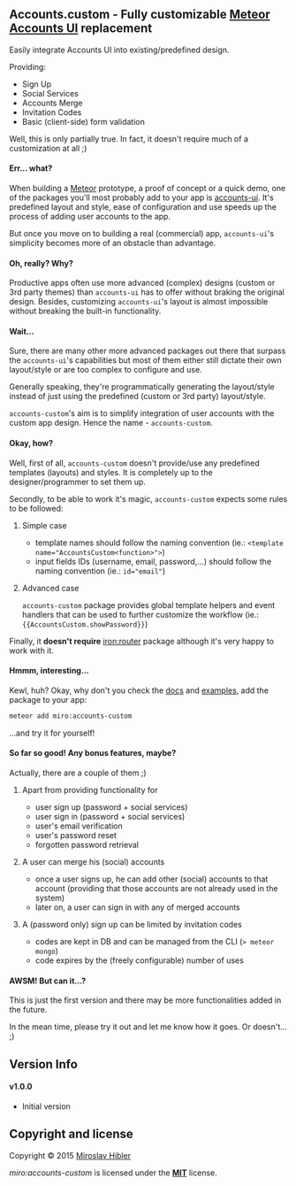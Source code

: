 ## Accounts.custom - Fully customizable [Meteor Accounts UI](https://atmospherejs.com/meteor/accounts-ui) replacement

Easily integrate Accounts UI into existing/predefined design.

Providing:

 + Sign Up
 + Social Services
 + Accounts Merge
 + Invitation Codes
 + Basic (client-side) form validation

Well, this is only partially true. In fact, it doesn't require much of a
customization at all ;)

#### Err... what?

When building a [Meteor](http://meteor.com) prototype, a proof of concept or a
quick demo, one of the packages you'll most probably add to your app is
[accounts-ui](https://github.com/meteor/meteor/tree/847e64b02f7c15edcbd305838ef4a339e34fe406/packages/accounts-ui).
It's predefined layout and style, ease of configuration and use speeds up the
process of adding user accounts to the app.

But once you move on to building a real (commercial) app, `accounts-ui`'s
simplicity becomes more of an obstacle than advantage.

#### Oh, really? Why?

Productive apps often use more advanced (complex) designs (custom or 3rd party
themes) than `accounts-ui` has to offer without braking the original design.
Besides, customizing `accounts-ui`'s layout is almost impossible without
breaking the built-in functionality.

#### Wait...

Sure, there are many other more advanced packages out there that surpass the
`accounts-ui`'s capabilities but most of them either still dictate their own
layout/style or are too complex to configure and use.

Generally speaking, they're programmatically generating the layout/style instead
of just using the predefined (custom or 3rd party) layout/style.

`accounts-custom`'s aim is to simplify integration of user accounts with the
custom app design. Hence the name - `accounts-custom`.

#### Okay, how?

Well, first of all, `accounts-custom` doesn't provide/use any predefined
templates (layouts) and styles. It is completely up to the designer/programmer
to set them up.

Secondly, to be able to work it's magic, `accounts-custom` expects some rules to
be followed:

1. Simple case

	- template names should follow the naming convention (ie.:
	`<template name="AccountsCustom<function>">`)
	- input fields IDs (username, email, password,...) should follow the naming
	convention (ie.: `id="email"`)

1. Advanced case

	`accounts-custom` package provides global template helpers and event
	handlers that can be used to further customize the workflow (ie.:
	`{{AccountsCustom.showPassword}}`)

Finally, it **doesn't require** [iron:router]() package although it's very happy
to work with it.

#### Hmmm, interesting...

Kewl, huh? Okay, why don't you check the [docs](https://github.com/MiroHibler/meteor-accounts-custom/tree/master/DOCS.md)
and [examples](https://github.com/MiroHibler/meteor-accounts-custom/tree/master/examples),
add the package to your app:

```bash
meteor add miro:accounts-custom
```
...and try it for yourself!


#### So far so good! Any bonus features, maybe?

Actually, there are a couple of them ;)

1. Apart from providing functionality for
	- user sign up (password + social services)
	- user sign in (password + social services)
	- user's email verification
	- user's password reset
	- forgotten password retrieval

2. A user can merge his (social) accounts
	- once a user signs up, he can add other (social) accounts to that account
	(providing that those accounts are not already used in the system)
	- later on, a user can sign in with any of merged accounts

3. A (password only) sign up can be limited by invitation codes
	- codes are kept in DB and can be managed from the CLI (`> meteor mongo`)
	- code expires by the (freely configurable) number of uses


#### AWSM! But can it...?

This is just the first version and there may be more functionalities added in
the future.

In the mean time, please try it out and let me know how it goes. Or doesn't... ;)

## Version Info

#### v1.0.0
 - Initial version

## Copyright and license

Copyright © 2015 [Miroslav Hibler](http://miro.hibler.me)

_miro:accounts-custom_ is licensed under the [**MIT**](http://miro.mit-license.org) license.
